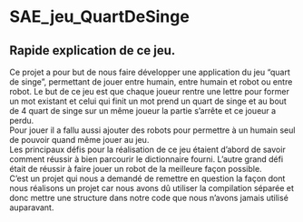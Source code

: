 # SAE_jeu_QuartDeSinge

## Rapide explication de ce jeu.

Ce projet a pour but de nous faire développer une application du jeu “quart de singe”, permettant de jouer entre humain, entre humain et robot ou entre robot. Le but de ce jeu est que chaque joueur rentre une lettre pour former un mot existant et celui qui finit un mot prend un quart de singe et au bout de 4 quart de singe sur un même joueur la partie s’arrête et ce joueur a perdu.  
Pour jouer il a fallu aussi ajouter des robots pour permettre à un humain seul de pouvoir quand même jouer au jeu.  
Les principaux défis pour la réalisation de ce jeu étaient d’abord de savoir comment réussir à bien parcourir le dictionnaire fourni. L’autre grand défi était de réussir à faire jouer un robot de la meilleure façon possible.  
C’est un projet qui nous a demandé de remettre en question la façon dont nous réalisons un projet car nous avons dû utiliser la compilation séparée et donc mettre une structure dans notre code que nous n’avons jamais utilisé auparavant.  

